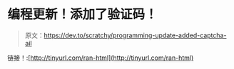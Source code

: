# 编程更新！添加了验证码！

> 原文：<https://dev.to/scratchy/programming-update-added-captcha-ail>

链接！:[http://tinyurl.com/ran-html](http://tinyurl.com/ran-html)